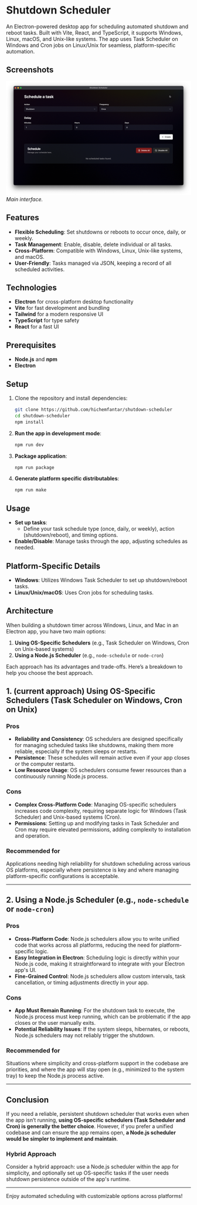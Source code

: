 # Shutdown Scheduler

An Electron-powered desktop app for scheduling automated shutdown and reboot tasks. Built with Vite, React, and TypeScript, it supports Windows, Linux, macOS, and Unix-like systems. The app uses Task Scheduler on Windows and Cron jobs on Linux/Unix for seamless, platform-specific automation.

## Screenshots

![Main Screen](demo.png)
_Main interface._

## Features

- **Flexible Scheduling**: Set shutdowns or reboots to occur once, daily, or weekly.
- **Task Management**: Enable, disable, delete individual or all tasks.
- **Cross-Platform**: Compatible with Windows, Linux, Unix-like systems, and macOS.
- **User-Friendly**: Tasks managed via JSON, keeping a record of all scheduled activities.

## Technologies

- **Electron** for cross-platform desktop functionality
- **Vite** for fast development and bundling
- **Tailwind** for a modern responsive UI
- **TypeScript** for type safety
- **React** for a fast UI

## Prerequisites

- **Node.js** and **npm**
- **Electron**

## Setup

1. Clone the repository and install dependencies:

   ```bash
   git clone https://github.com/hichemfantar/shutdown-scheduler
   cd shutdown-scheduler
   npm install
   ```

2. **Run the app in development mode**:

   ```bash
   npm run dev
   ```

3. **Package application**:

   ```bash
   npm run package
   ```

4. **Generate platform specific distributables**:

   ```bash
   npm run make
   ```

## Usage

- **Set up tasks**:
  - Define your task schedule type (once, daily, or weekly), action (shutdown/reboot), and timing options.
- **Enable/Disable**: Manage tasks through the app, adjusting schedules as needed.

## Platform-Specific Details

- **Windows**: Utilizes Windows Task Scheduler to set up shutdown/reboot tasks.
- **Linux/Unix/macOS**: Uses Cron jobs for scheduling tasks.

## Architecture

When building a shutdown timer across Windows, Linux, and Mac in an Electron app, you have two main options:

1. **Using OS-Specific Schedulers** (e.g., Task Scheduler on Windows, Cron on Unix-based systems)
2. **Using a Node.js Scheduler** (e.g., `node-schedule` or `node-cron`)

Each approach has its advantages and trade-offs. Here’s a breakdown to help you choose the best approach.

## 1. (current approach) Using OS-Specific Schedulers (Task Scheduler on Windows, Cron on Unix)

### Pros

- **Reliability and Consistency**: OS schedulers are designed specifically for managing scheduled tasks like shutdowns, making them more reliable, especially if the system sleeps or restarts.
- **Persistence**: These schedules will remain active even if your app closes or the computer restarts.
- **Low Resource Usage**: OS schedulers consume fewer resources than a continuously running Node.js process.

### Cons

- **Complex Cross-Platform Code**: Managing OS-specific schedulers increases code complexity, requiring separate logic for Windows (Task Scheduler) and Unix-based systems (Cron).
- **Permissions**: Setting up and modifying tasks in Task Scheduler and Cron may require elevated permissions, adding complexity to installation and operation.

### Recommended for

Applications needing high reliability for shutdown scheduling across various OS platforms, especially where persistence is key and where managing platform-specific configurations is acceptable.

---

## 2. Using a Node.js Scheduler (e.g., `node-schedule` or `node-cron`)

### Pros

- **Cross-Platform Code**: Node.js schedulers allow you to write unified code that works across all platforms, reducing the need for platform-specific logic.
- **Easy Integration in Electron**: Scheduling logic is directly within your Node.js code, making it straightforward to integrate with your Electron app's UI.
- **Fine-Grained Control**: Node.js schedulers allow custom intervals, task cancellation, or timing adjustments directly in your app.

### Cons

- **App Must Remain Running**: For the shutdown task to execute, the Node.js process must keep running, which can be problematic if the app closes or the user manually exits.
- **Potential Reliability Issues**: If the system sleeps, hibernates, or reboots, Node.js schedulers may not reliably trigger the shutdown.

### Recommended for

Situations where simplicity and cross-platform support in the codebase are priorities, and where the app will stay open (e.g., minimized to the system tray) to keep the Node.js process active.

---

## Conclusion

If you need a reliable, persistent shutdown scheduler that works even when the app isn’t running, **using OS-specific schedulers (Task Scheduler and Cron) is generally the better choice**. However, if you prefer a unified codebase and can ensure the app remains open, **a Node.js scheduler would be simpler to implement and maintain**.

### Hybrid Approach

Consider a hybrid approach: use a Node.js scheduler within the app for simplicity, and optionally set up OS-specific tasks if the user needs shutdown persistence outside of the app's runtime.

---

Enjoy automated scheduling with customizable options across platforms!
